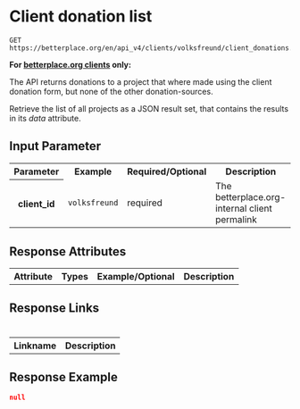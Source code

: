 
# Client donation list

```nginx
GET https://betterplace.org/en/api_v4/clients/volksfreund/client_donations.json
```

**For [betterplace.org clients](README.md#client-api) only:**

The API returns donations to a project that where made using
the client donation form, but none of the other donation-sources.

Retrieve the list of all projects as a JSON result set, that
contains the results in its *data* attribute.


## Input Parameter

<table>
  <tr>
    <th>Parameter</th>
    <th>Example</th>
    <th>Required/Optional</th>
    <th>Description</th>
  </tr>
  <tr>
    <th>client_id</th>
    <td><code>volksfreund</code></td>
    <td>required</td>
    <td>The betterplace.org-internal client permalink</td>
  </tr>
</table>

## Response Attributes

<table>
  <tr>
    <th>Attribute</th>
    <th>Types</th>
    <th>Example/Optional</th>
    <th>Description</th>
  </tr>
</table>

## Response Links
#
<table>
  <tr>
    <th>Linkname</th>
    <th>Description</th>
  </tr>
</table>

## Response Example

```json
null
```

